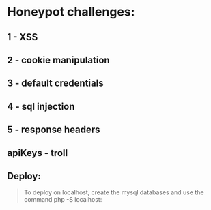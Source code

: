 # Honeypot challenges:

## 1 - XSS
## 2 - cookie manipulation
## 3 - default credentials
## 4 - sql injection
## 5 - response headers
## apiKeys - troll

## Deploy:

> To deploy on localhost, create the mysql databases and use the command php -S localhost:<port>
